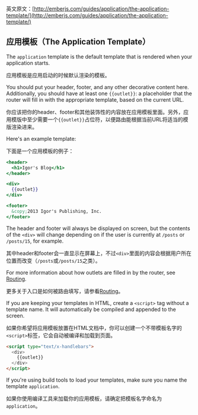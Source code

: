 英文原文：[http://emberjs.com/guides/application/the-application-template/](http://emberjs.com/guides/application/the-application-template/)

## 应用模板（The Application Template）

The `application` template is the default template that is rendered when
your application starts. 

应用模板是应用启动的时候默认渲染的模板。

You should put your header, footer, and any other decorative content
here. Additionally, you should have at least one `{{outlet}}`:
a placeholder that the router will fill in with the appropriate
template, based on the current URL.

你应该把你的header、footer和其他装饰性的内容放在应用模板里面。另外，应用模版中至少需要一个`{{outlet}}`占位符，以便路由能根据当前URL将适当的模版渲染进来。

Here's an example template:

下面是一个应用模板的例子：

```handlebars
<header>
  <h1>Igor's Blog</h1>
</header>

<div>
  {{outlet}}
</div>

<footer>
  &copy;2013 Igor's Publishing, Inc.
</footer>
```

The header and footer will always be displayed on screen, but the
contents of the `<div>` will change depending on if the user is
currently at `/posts` or `/posts/15`, for example.

其中header和footer会一直显示在屏幕上，不过`<div>`里面的内容会根据用户所在位置而改变（`/posts`或`/posts/15`之类）。

For more information about how outlets are filled in by the router, see
[Routing](/guides/routing).

更多关于入口是如何被路由填写，请参看[Routing](/guides/routing)。

If you are keeping your templates in HTML, create a `<script>` tag
without a template name. It will automatically be compiled and appended
to the screen.

如果你希望将应用模板放置在HTML文档中，你可以创建一个不带模板名字的`<script>`标签，它会自动被编译和加载到页面。

```html
<script type="text/x-handlebars">
  <div>
    {{outlet}}
  </div>
</script>
```

If you're using build tools to load your templates, make sure you name
the template `application`.

如果你使用编译工具来加载你的应用模板，请确定把模板名字命名为`application`。
